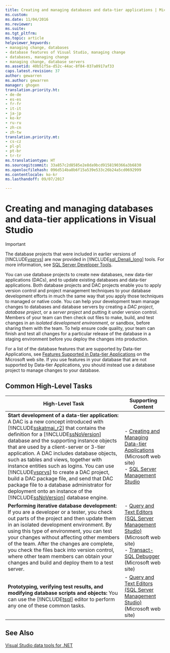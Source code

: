 ```yaml
---
title: Creating and managing databases and data-tier applications | Microsoft Docs
ms.custom: 
ms.date: 11/04/2016
ms.reviewer: 
ms.suite: 
ms.tgt_pltfrm: 
ms.topic: article
helpviewer_keywords:
- managing change, databases
- database features of Visual Studio, managing change
- databases, managing change
- managing change, database servers
ms.assetid: 40b51f5a-d52c-44ac-8f84-037a0917af33
caps.latest.revision: 37
author: gewarren
ms.author: gewarren
manager: ghogen
translation.priority.ht:
- de-de
- es-es
- fr-fr
- it-it
- ja-jp
- ko-kr
- ru-ru
- zh-cn
- zh-tw
translation.priority.mt:
- cs-cz
- pl-pl
- pt-br
- tr-tr
ms.translationtype: HT
ms.sourcegitcommit: 33a857c2d8585e2e8da9bcd9158190366a3b6830
ms.openlocfilehash: 096d514ba8b6f15a539e533c26b24a5cd0692999
ms.contentlocale: ko-kr
ms.lasthandoff: 09/07/2017

---
```

# <a name="creating-and-managing-databases-and-data-tier-applications-in-visual-studio"></a>Creating and managing databases and data-tier applications in Visual Studio
> [!IMPORTANT]
>  The database projects that were included in earlier versions of [!INCLUDE[vsprvs](../code-quality/includes/vsprvs_md.md)] are now provided in [!INCLUDE[sql_Denali_long](../data-tools/includes/sql_denali_long_md.md)] tools. For more information, see [SQL Server Developer Tools](http://go.microsoft.com/fwlink/?LinkId=228126).  
  
 You can use database projects to create new databases, new data-tier applications (DACs), and to update existing databases and data-tier applications. Both database projects and DAC projects enable you to apply version control and project management techniques to your database development efforts in much the same way that you apply those techniques to managed or native code. You can help your development team manage changes to databases and database servers by creating a *DAC project*, *database project*, or a *server project* and putting it under version control. Members of your team can then check out files to make, build, and test changes in an *isolated development environment*, or sandbox, before sharing them with the team. To help ensure code quality, your team can finish and test all changes for a particular release of the database in a staging environment before you deploy the changes into production.  
  
 For a list of the database features that are supported by Data-tier Applications, see [Features Supported in Data-tier Applications](http://go.microsoft.com/fwlink/?LinkId=164239) on the Microsoft web site. If you use features in your database that are not supported by Data-tier Applications, you should instead use a database project to manage changes to your database.  
  
## <a name="common-high-level-tasks"></a>Common High-Level Tasks  
  
|High-Level Task|Supporting Content|  
|----------------------|------------------------|  
|**Start development of a data-tier application:** A DAC is a new concept introduced with [!INCLUDE[sskatmai_r2](../data-tools/includes/sskatmai_r2_md.md)] that contains the definition for a [!INCLUDE[ssNoVersion](../data-tools/includes/ssnoversion_md.md)] database and the supporting instance objects that are used by a client-server or 3-tier application. A DAC includes database objects, such as tables and views, together with instance entities such as logins. You can use [!INCLUDE[vsprvs](../code-quality/includes/vsprvs_md.md)] to create a DAC project, build a DAC package file, and send that DAC package file to a database administrator for deployment onto an instance of the [!INCLUDE[ssNoVersion](../data-tools/includes/ssnoversion_md.md)] database engine.|-   [Creating and Managing Data-tier Applications](http://go.microsoft.com/fwlink/?LinkId=160741) (Microsoft web site)<br />-   [SQL Server Management Studio](http://go.microsoft.com/fwlink/?LinkId=227328)|  
|**Performing iterative database development:** If you are a developer or a tester, you check out parts of the project and then update them in an isolated development environment. By using this type of environment, you can test  your changes without affecting other members of the team. After the changes are complete, you check the files back into version control, where other team members can obtain your changes and build and deploy them to a test server.|-   [Query and Text Editors (SQL Server Management Studio)](http://go.microsoft.com/fwlink/?LinkId=227327) (Microsoft web site)<br />-   [Transact-SQL Debugger](http://go.microsoft.com/fwlink/?LinkId=227324) (Microsoft web site)|  
|**Prototyping, verifying test results, and modifying database scripts and objects:** You can use the [!INCLUDE[tsql](../data-tools/includes/tsql_md.md)] editor to perform any one of these common tasks.|-   [Query and Text Editors (SQL Server Management Studio)](http://go.microsoft.com/fwlink/?LinkId=227327) (Microsoft web site)|  
  
## <a name="see-also"></a>See Also  
 [Visual Studio data tools for .NET](../data-tools/visual-studio-data-tools-for-dotnet.md)


